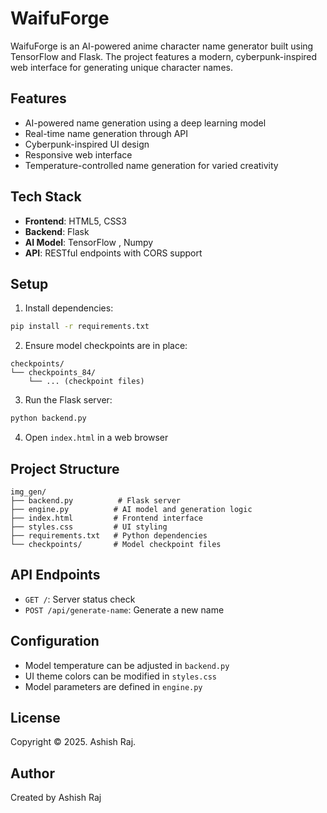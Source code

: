 # WaifuForge

WaifuForge is an AI-powered anime character name generator built using TensorFlow and Flask. The project features a modern, cyberpunk-inspired web interface for generating unique character names.

## Features

- AI-powered name generation using a deep learning model
- Real-time name generation through API
- Cyberpunk-inspired UI design
- Responsive web interface
- Temperature-controlled name generation for varied creativity

## Tech Stack

- **Frontend**: HTML5, CSS3
- **Backend**: Flask
- **AI Model**: TensorFlow , Numpy
- **API**: RESTful endpoints with CORS support

## Setup

1. Install dependencies:
```bash
pip install -r requirements.txt
```

2. Ensure model checkpoints are in place:
```
checkpoints/
└── checkpoints_84/
    └── ... (checkpoint files)
```

3. Run the Flask server:
```bash
python backend.py
```

4. Open `index.html` in a web browser

## Project Structure

```
img_gen/
├── backend.py          # Flask server
├── engine.py          # AI model and generation logic
├── index.html         # Frontend interface
├── styles.css         # UI styling
├── requirements.txt   # Python dependencies
└── checkpoints/       # Model checkpoint files
```

## API Endpoints

- `GET /`: Server status check
- `POST /api/generate-name`: Generate a new name

## Configuration

- Model temperature can be adjusted in `backend.py`
- UI theme colors can be modified in `styles.css`
- Model parameters are defined in `engine.py`

## License

Copyright © 2025. Ashish Raj.

## Author

Created by Ashish Raj
